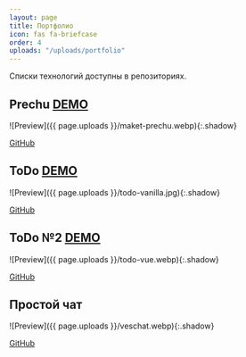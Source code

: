 ```yaml
---
layout: page
title: Портфолио
icon: fas fa-briefcase
order: 4
uploads: "/uploads/portfolio"
---
```


Списки технологий доступны в репозиториях.

## Prechu [DEMO](https://seryibaran.github.io/maket-prechu/)

![Preview]({{ page.uploads }}/maket-prechu.webp){:.shadow}

[GitHub](https://github.com/SeryiBaran/maket-prechu/)

## ToDo [DEMO](https://seryibaran.github.io/todo-vanilla/)

![Preview]({{ page.uploads }}/todo-vanilla.jpg){:.shadow}

[GitHub](https://github.com/SeryiBaran/todo-vanilla/)

## ToDo №2 [DEMO](https://seryibaran.github.io/todo-vue/)

![Preview]({{ page.uploads }}/todo-vue.webp){:.shadow}

[GitHub](https://github.com/SeryiBaran/todo-vue/)

## Простой чат

![Preview]({{ page.uploads }}/veschat.webp){:.shadow}

[GitHub](https://github.com/SeryiBaran/veschat/)
